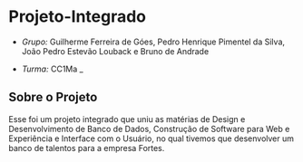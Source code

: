 # Projeto-Integrado

* *Grupo:* Guilherme Ferreira de Góes, Pedro Henrique Pimentel da Silva, João Pedro Estevão Louback e Bruno de Andrade
  
* *Turma:* CC1Ma
_
## Sobre o Projeto
Esse foi um projeto integrado que uniu as matérias de Design e Desenvolvimento de Banco de Dados, Construção de Software 
para Web e Experiência e Interface com o Usuário, no qual tivemos que desenvolver um banco de talentos para a empresa Fortes.
